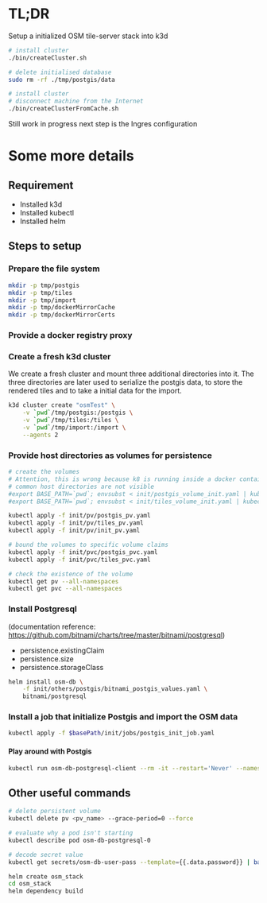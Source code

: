 # TL;DR
Setup a initialized OSM tile-server stack into k3d

```bash
# install cluster
./bin/createCluster.sh

# delete initialised database
sudo rm -rf ./tmp/postgis/data

# install cluster
# disconnect machine from the Internet
./bin/createClusterFromCache.sh
```

Still work in progress next step is the Ingres configuration

# Some more details
## Requirement
* Installed k3d
* Installed kubectl
* Installed helm

## Steps to setup
### Prepare the file system
```bash
mkdir -p tmp/postgis
mkdir -p tmp/tiles
mkdir -p tmp/import
mkdir -p tmp/dockerMirrorCache
mkdir -p tmp/dockerMirrorCerts
```

### Provide a docker registry proxy


### Create a fresh k3d cluster
We create a fresh cluster and mount three additional directories into it. The three directories
are later used to serialize the postgis data, to store the rendered tiles and to take a initial data for the import.

```bash
k3d cluster create "osmTest" \
    -v `pwd`/tmp/postgis:/postgis \
    -v `pwd`/tmp/tiles:/tiles \
    -v `pwd`/tmp/import:/import \
    --agents 2
```

### Provide host directories as volumes for persistence
```bash
# create the volumes
# Attention, this is wrong because k8 is running inside a docker container and therefor the
# common host directories are not visible
#export BASE_PATH=`pwd`; envsubst < init/postgis_volume_init.yaml | kubectl apply -f -
#export BASE_PATH=`pwd`; envsubst < init/tiles_volume_init.yaml | kubectl apply -f -

kubectl apply -f init/pv/postgis_pv.yaml
kubectl apply -f init/pv/tiles_pv.yaml
kubectl apply -f init/pv/init_pv.yaml

# bound the volumes to specific volume claims
kubectl apply -f init/pvc/postgis_pvc.yaml
kubectl apply -f init/pvc/tiles_pvc.yaml

# check the existence of the volume
kubectl get pv --all-namespaces
kubectl get pvc --all-namespaces
```

### Install Postgresql
(documentation reference: https://github.com/bitnami/charts/tree/master/bitnami/postgresql)

* persistence.existingClaim
* persistence.size
* persistence.storageClass

```bash
helm install osm-db \
    -f init/others/postgis/bitnami_postgis_values.yaml \
    bitnami/postgresql
```

### Install a job that initialize Postgis and import the OSM data
```bash
kubectl apply -f $basePath/init/jobs/postgis_init_job.yaml
```



#### Play around with Postgis
```bash
kubectl run osm-db-postgresql-client --rm -it --restart='Never' --namespace default --image docker.io/bitnami/postgresql:11.9.0-debian-10-r48 --env="PGPASSWORD=$POSTGRES_PASSWORD" --command -- psql --host osm-db-postgresql -U osm_db -d osm_db -p 5432
```

## Other useful commands
```bash
# delete persistent volume
kubectl delete pv <pv_name> --grace-period=0 --force

# evaluate why a pod isn't starting
kubectl describe pod osm-db-postgresql-0

# decode secret value
kubectl get secrets/osm-db-user-pass --template={{.data.password}} | base64 -d

helm create osm_stack
cd osm_stack
helm dependency build
```
